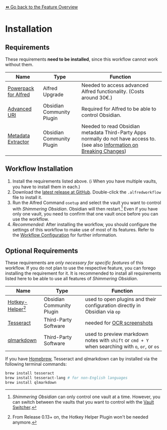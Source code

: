 [⏪ Go back to the Feature Overview](../README.md#feature-overview)

# Installation

## Requirements
These requirements **need to be installed**, since this workflow cannot work without them.

| Name                                                                       | Type                      | Function                                                                                                                                                                          |
| -------------------------------------------------------------------------- | ------------------------- | --------------------------------------------------------------------------------------------------------------------------------------------------------------------------------- |
| [Powerpack for Alfred](https://www.alfredapp.com/powerpack/)               | Alfred Upgrade            | Needed to access advanced Alfred functionality. (Costs around 30€.)                                                                                                               |
| [Advanced URI](https://github.com/Vinzent03/obsidian-advanced-uri)         | Obsidian Community Plugin | Required for Alfred to be able to control Obsidian.                                                                                                                               |
| [Metadata Extractor](https://github.com/kometenstaub/metadata-extractor) | Obsidian Community Plugin | Needed to read Obsidian metadata Third-Party Apps normally do not have access to. (see also [Information on Breaking Changes](Breaking%20Changes.md#New-Requirement)) |

## Workflow Installation
1. Install the requirements listed above. (ℹ️ When you have multiple vaults, you have to install them in each.)
2. Download the [latest release at GitHub](https://github.com/chrisgrieser/shimmering-obsidian/releases/latest). Double-click the `.alfredworkflow` file to install it.
3. Run the Alfred Command `osetup` and select the vault you want to control with _Shimmering Obsidian_. Obsidian will then restart.[^1] Even if you have only one vault, you need to confirm that one vault once before you can use the workflow.
4. _Recommended:_ After installing the workflow, you should configure the settings of this workflow to make use of most of its features. Refer to the [Workflow Configuration](Workflow%20Configuration.md) for further information.

[^1]: _Shimmering Obsidian_ can only control one vault at a time. However, you can switch between the vaults that you want to control with the [Vault Switcher](Vault%20Switcher.md).

## Optional Requirements
These requirements are *only necessary for specific features* of this workflow. If you do not plan to use the respective feature, you can forego installing the requirement for it. It is recommended to install all requirements listed here to be able to use all features of _Shimmering Obsidian_.

| Name                                                                   | Type                      | Function                                                                                        |
| ---------------------------------------------------------------------- | ------------------------- | ----------------------------------------------------------------------------------------------- |
| [Hotkey-Helper](https://github.com/pjeby/hotkey-helper)[^2]                | Obsidian Community Plugin | used to open plugins and their configuration directly in Obsidian via `op`                      |
| [Tesseract](https://tesseract-ocr.github.io/tessdoc/Installation.html) | Third-Party Software      | needed for [OCR screenshots](Screenshot%20Features.md#OCR-Screenshots)                                                                  |
| [qlmarkdown](https://github.com/toland/qlmarkdown/)                    | Third-Party Software      | used to preview markdown notes with `shift` or `cmd + Y` when searching with `o`, `or`, or `os` |


If you have [Homebrew](https://brew.sh/), Tesseract and qlmarkdown can by installed via the following terminal commands:

```bash
brew install tesseract
brew install tesseract-lang # for non-English languages
brew install qlmarkdown
```

[^2]: From Release 0.13+ on, the Hotkey Helper Plugin won't be needed anymore.  
